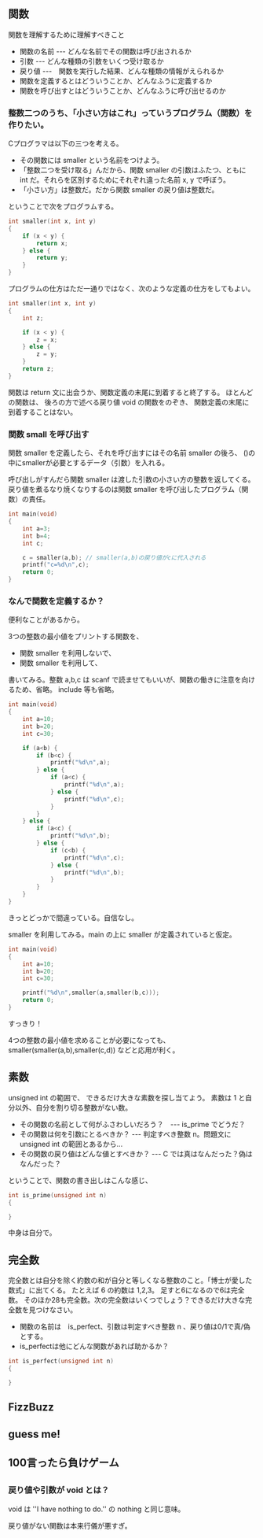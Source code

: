 ## 関数

関数を理解するために理解すべきこと

* 関数の名前 --- どんな名前でその関数は呼び出されるか
* 引数 --- どんな種類の引数をいくつ受け取るか
* 戻り値 ---　関数を実行した結果、どんな種類の情報がえられるか
* 関数を定義するとはどういうことか、どんなふうに定義するか
* 関数を呼び出すとはどういうことか、どんなふうに呼び出せるのか

### 整数二つのうち、「小さい方はこれ」っていうプログラム（関数）を作りたい。

Cプログラマは以下の三つを考える。

* その関数には smaller という名前をつけよう。
* 「整数二つを受け取る」んだから、関数 smaller の引数はふたつ、ともに int だ。それらを区別するためにそれぞれ違った名前 x, y で呼ぼう。
* 「小さい方」は整数だ。だから関数 smaller の戻り値は整数だ。

ということで次をプログラムする。

````c
int smaller(int x, int y)
{
	if (x < y) {
		return x;
	} else {
		return y;
	}
}

````

プログラムの仕方はただ一通りではなく、次のような定義の仕方をしてもよい。

````c
int smaller(int x, int y)
{
	int z;

	if (x < y) {
		z = x;
	} else {
		z = y;
	}
	return z;
}

````

関数は return 文に出会うか、関数定義の末尾に到着すると終了する。
ほとんどの関数は、
後ろの方で述べる戻り値 void の関数をのぞき、
関数定義の末尾に到着することはない。

### 関数 small を呼び出す

関数 smaller を定義したら、それを呼び出すにはその名前 smaller の後ろ、
()の中にsmallerが必要とするデータ（引数）を入れる。

呼び出しがすんだら関数 smaller は渡した引数の小さい方の整数を返してくる。
戻り値を煮るなり焼くなりするのは関数 smaller を呼び出したプログラム（関数）の責任。

````c
int main(void) 
{
	int a=3;
	int b=4;
	int c;

	c = smaller(a,b); // smaller(a,b)の戻り値がcに代入される
	printf("c=%d\n",c);
	return 0;
}

````
### なんで関数を定義するか？

便利なことがあるから。

3つの整数の最小値をプリントする関数を、

* 関数 smaller を利用しないで、
* 関数 smaller を利用して、

書いてみる。整数 a,b,c は scanf で読ませてもいいが、関数の働きに注意を向けるため、省略。
include 等も省略。

````c
int main(void)
{
	int a=10;
	int b=20;
	int c=30;

	if (a<b) {
		if (b<c) {
			printf("%d\n",a);
		} else {
			if (a<c) {
				printf("%d\n",a);
			} else {
				printf("%d\n",c);
			}
		}
	} else {
		if (a<c) {
			printf("%d\n",b);
		} else {
			if (c<b) {
				printf("%d\n",c);
			} else {
				printf("%d\n",b);
			}
		}
	}
}
````

きっとどっかで間違っている。自信なし。

smaller を利用してみる。main の上に smaller が定義されていると仮定。

````c
int main(void)
{
	int a=10;
	int b=20;
	int c=30;

	printf("%d\n",smaller(a,smaller(b,c)));
	return 0;
}
````

すっきり！

4つの整数の最小値を求めることが必要になっても、
smaller(smaller(a,b),smaller(c,d))
などと応用が利く。

## 素数
unsigned int の範囲で、
できるだけ大きな素数を探し当てよう。
素数は 1 と自分以外、自分を割り切る整数がない数。

* その関数の名前として何がふさわしいだろう？　--- is_prime でどうだ？
* その関数は何を引数にとるべきか？ --- 判定すべき整数 n。問題文に unsigned int の範囲とあるから...
* その関数の戻り値はどんな値とすべきか？ --- C では真はなんだった？偽はなんだった？

ということで、関数の書き出しはこんな感じ、

````c
int is_prime(unsigned int n)
{

}
````
中身は自分で。

## 完全数

完全数とは自分を除く約数の和が自分と等しくなる整数のこと。「博士が愛した数式」に出てくる。
たとえば 6 の約数は 1,2,3。 足すと6になるので6は完全数。
そのほか28も完全数。次の完全数はいくつでしょう？できるだけ大きな完全数を見つけなさい。

* 関数の名前は　is_perfect、引数は判定すべき整数 n 、戻り値は0/1で真/偽とする。
* is_perfectは他にどんな関数があれば助かるか？

````c
int is_perfect(unsigned int n)
{

}
````

## FizzBuzz

## guess me!

## 100言ったら負けゲーム

## 


### 戻り値や引数が void とは？

void は ''I have nothing to do.'' の nothing と同じ意味。

戻り値がない関数は本来行儀が悪すぎ。


